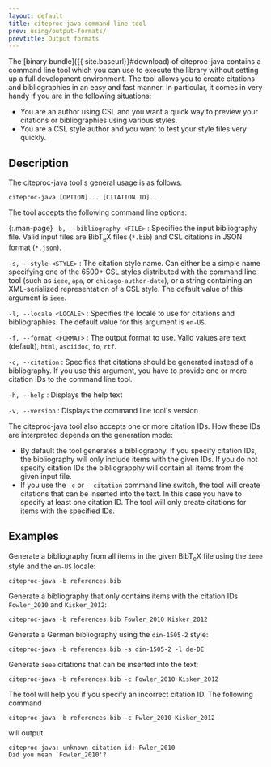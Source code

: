 ```yaml
---
layout: default
title: citeproc-java command line tool
prev: using/output-formats/
prevtitle: Output formats
---
```


The [binary bundle]({{ site.baseurl}}#download) of citeproc-java
contains a command line tool which you can use to execute the library
without setting up a full development environment. The tool allows you
to create citations and bibliographies in an easy and fast manner. In
particular, it comes in very handy if you are in the following situations:

* You are an author using CSL and you want a quick way to preview your
  citations or bibliographies using various styles.
* You are a CSL style author and you want to test your style files
  very quickly.

Description
-----------

The citeproc-java tool's general usage is as follows:

    citeproc-java [OPTION]... [CITATION ID]...

The tool accepts the following command line options:

{:.man-page}
`-b, --bibliography <FILE>`
: Specifies the input bibliography file. Valid input files are
  Bib<span class="tex">T<sub>e</sub>X</span> files (`*.bib`) and CSL
  citations in JSON format (`*.json`).

`-s, --style <STYLE>`
: The citation style name. Can either be a simple name specifying one
  of the 6500+ CSL styles distributed with the command line tool (such
  as `ieee`, `apa`, or `chicago-author-date`), or a string containing
  an XML-serialized representation of a CSL style. The default value
  of this argument is `ieee`.

`-l, --locale <LOCALE>`
: Specifies the locale to use for citations and bibliographies. The
  default value for this argument is `en-US`.

`-f, --format <FORMAT>`
: The output format to use. Valid values are `text` (default), `html`,
  `asciidoc`, `fo`, `rtf`.

`-c, --citation`
: Specifies that citations should be generated instead of a bibliography.
  If you use this argument, you have to provide one or more citation IDs
  to the command line tool.

`-h, --help`
: Displays the help text

`-v, --version`
: Displays the command line tool's version

The citeproc-java tool also accepts one or more citation IDs. How these
IDs are interpreted depends on the generation mode:

* By default the tool generates a bibliography. If you specify
  citation IDs, the bibliography will only include items with
  the given IDs. If you do not specify citation IDs the bibliograpphy
  will contain all items from the given input file.
* If you use the `-c` or `--citation` command line switch,
  the tool will create citations that can be inserted into the text.
  In this case you have to specify at least one citation ID. The
  tool will only create citations for items with the specified IDs.

Examples
--------

Generate a bibliography from all items in the given
Bib<span class="tex">T<sub>e</sub>X</span> file using the `ieee` style
and the `en-US` locale:

    citeproc-java -b references.bib

Generate a bibliography that only contains items with the citation
IDs `Fowler_2010` and `Kisker_2012`:

    citeproc-java -b references.bib Fowler_2010 Kisker_2012

Generate a German bibliography using the `din-1505-2` style:

    citeproc-java -b references.bib -s din-1505-2 -l de-DE

Generate `ieee` citations that can be inserted into the text:

    citeproc-java -b references.bib -c Fowler_2010 Kisker_2012

The tool will help you if you specify an incorrect citation ID. The
following command

    citeproc-java -b references.bib -c Fwler_2010 Kisker_2012

will output

    citeproc-java: unknown citation id: Fwler_2010
    Did you mean `Fowler_2010'?
